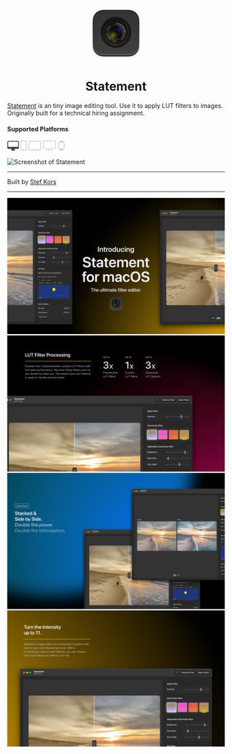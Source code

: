<p align="center">
  <img src="Statement/Assets.xcassets/AppIcon.appiconset/Large Icon1024.png" height="128">
  <h1 align="center">Statement</h1>
</p>

[Statement](https://github.com/StefKors/Statement) is an tiny image editing tool. Use it to apply LUT filters to images. Originally built for a technical hiring assignment.

#### Supported Platforms
<p align="left">
<picture>
  <source media="(prefers-color-scheme: dark)" srcset="Images/macos.svg">
  <source media="(prefers-color-scheme: light)" srcset="Images/macos-active.svg">
  <img alt="macos" src="Images/macos-active.svg" height="24">
</picture>

<picture>
  <source media="(prefers-color-scheme: dark)" srcset="Images/ios-active.svg">
  <source media="(prefers-color-scheme: light)" srcset="Images/ios.svg">
  <img alt="macos" src="Images/ios.svg" height="24">
</picture>

<picture>
  <source media="(prefers-color-scheme: dark)" srcset="Images/ipados-active.svg">
  <source media="(prefers-color-scheme: light)" srcset="Images/ipados.svg">
  <img alt="macos" src="Images/ipados.svg" height="24">
</picture>

<picture>
  <source media="(prefers-color-scheme: dark)" srcset="Images/tvos-active.svg">
  <source media="(prefers-color-scheme: light)" srcset="Images/tvos.svg">
  <img alt="macos" src="Images/tvos.svg" height="24">
</picture>

<picture>
  <source media="(prefers-color-scheme: dark)" srcset="Images/watchos-active.svg">
  <source media="(prefers-color-scheme: light)" srcset="Images/watchos.svg">
  <img alt="macos" src="Images/watchos.svg" height="24">
</picture>
</p>

<picture>
  <source media="(prefers-color-scheme: dark)" srcset="Images/Screenshot-dark.png">
  <source media="(prefers-color-scheme: light)" srcset="Images/Screenshot-light.png">
  <img alt="Screenshot of Statement" src="Images/Screenshot-light.png">
</picture>

-------


Built by [Stef Kors](https://stefkors.com)


-------

<img alt="Screenshot of Statement" src="Images/Screen1.png">
<img alt="Screenshot of Statement" src="Images/Screen2.png">
<img alt="Screenshot of Statement" src="Images/Screen3.png">
<img alt="Screenshot of Statement" src="Images/Screen4.png">
